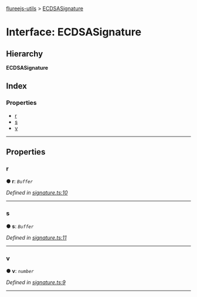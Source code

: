 [flureejs-utils](../README.md) > [ECDSASignature](../interfaces/ecdsasignature.md)

# Interface: ECDSASignature

## Hierarchy

**ECDSASignature**

## Index

### Properties

- [r](ecdsasignature.md#r)
- [s](ecdsasignature.md#s)
- [v](ecdsasignature.md#v)

---

## Properties

<a id="r"></a>

### r

**● r**: _`Buffer`_

_Defined in [signature.ts:10](https://github.com/StylusFrost/flureejs-utils/blob/d746799/src/signature.ts#L10)_

---

<a id="s"></a>

### s

**● s**: _`Buffer`_

_Defined in [signature.ts:11](https://github.com/StylusFrost/flureejs-utils/blob/d746799/src/signature.ts#L11)_

---

<a id="v"></a>

### v

**● v**: _`number`_

_Defined in [signature.ts:9](https://github.com/StylusFrost/flureejs-utils/blob/d746799/src/signature.ts#L9)_

---
